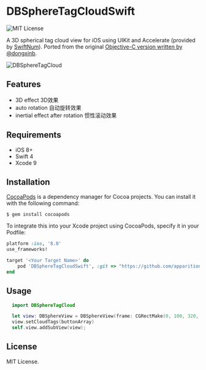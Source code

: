 DBSphereTagCloudSwift
================
![MIT License](https://img.shields.io/badge/license-MIT-blue.svg)

A 3D spherical tag cloud view for iOS using UIKit and Accelerate (provided by [SwiftNum](https://github.com/donald-pinckney/SwiftNum)). Ported from the original [Objective-C version written by @dongxinb](https://github.com/dongxinb/DBSphereTagCloud).

![DBSphereTagCloud](https://user-images.githubusercontent.com/3298414/31832079-9be84c94-b600-11e7-95d7-ccd980253199.gif)

## Features

* 3D effect 3D效果
* auto rotation 自动旋转效果
* inertial effect after rotation 惯性滚动效果

## Requirements

* iOS 8+
* Swift 4
* Xcode 9

## Installation

[CocoaPods](http://cocoapods.org/) is a dependency manager for Cocoa projects. You can install it with the following command:

```shell
$ gem install cocoapods
```

To integrate this into your Xcode project using CocoaPods, specify it in your Podfile:

```ruby
platform :ios, '8.0'
use_frameworks!

target '<Your Target Name>' do
    pod 'DBSphereTagCloudSwift', :git => "https://github.com/apparition47/DBSphereTagCloudSwift.git", :submodules => true
end

```

## Usage
```Swift
  import DBSphereTagCloud

  let view: DBSphereView = DBSphereView(frame: CGRectMake(0, 100, 320, 320))
  view.setCloudTags(buttonArray)
  self.view.addSubView(view);
```

## License

MIT License.
